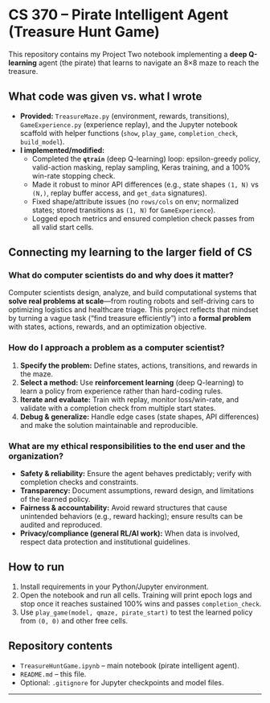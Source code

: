# CS 370 – Pirate Intelligent Agent (Treasure Hunt Game)

This repository contains my Project Two notebook implementing a **deep Q-learning** agent (the pirate) that learns to navigate an 8×8 maze to reach the treasure.

## What code was given vs. what I wrote
- **Provided:** `TreasureMaze.py` (environment, rewards, transitions), `GameExperience.py` (experience replay), and the Jupyter notebook scaffold with helper functions (`show`, `play_game`, `completion_check`, `build_model`).
- **I implemented/modified:**
  - Completed the **`qtrain`** (deep Q-learning) loop: epsilon-greedy policy, valid-action masking, replay sampling, Keras training, and a 100% win-rate stopping check.
  - Made it robust to minor API differences (e.g., state shapes `(1, N)` vs `(N,)`, replay buffer access, and `get_data` signatures).
  - Fixed shape/attribute issues (no `rows/cols` on env; normalized states; stored transitions as `(1, N)` for `GameExperience`).
  - Logged epoch metrics and ensured completion check passes from all valid start cells.

## Connecting my learning to the larger field of CS

### What do computer scientists do and why does it matter?
Computer scientists design, analyze, and build computational systems that **solve real problems at scale**—from routing robots and self-driving cars to optimizing logistics and healthcare triage. This project reflects that mindset by turning a vague task (“find treasure efficiently”) into a **formal problem** with states, actions, rewards, and an optimization objective.

### How do I approach a problem as a computer scientist?
1. **Specify the problem:** Define states, actions, transitions, and rewards in the maze.
2. **Select a method:** Use **reinforcement learning** (deep Q-learning) to learn a policy from experience rather than hard-coding rules.
3. **Iterate and evaluate:** Train with replay, monitor loss/win-rate, and validate with a completion check from multiple start states.
4. **Debug & generalize:** Handle edge cases (state shapes, API differences) and make the solution maintainable and reproducible.

### What are my ethical responsibilities to the end user and the organization?
- **Safety & reliability:** Ensure the agent behaves predictably; verify with completion checks and constraints.
- **Transparency:** Document assumptions, reward design, and limitations of the learned policy.
- **Fairness & accountability:** Avoid reward structures that cause unintended behaviors (e.g., reward hacking); ensure results can be audited and reproduced.
- **Privacy/compliance (general RL/AI work):** When data is involved, respect data protection and institutional guidelines.

## How to run
1. Install requirements in your Python/Jupyter environment.
2. Open the notebook and run all cells. Training will print epoch logs and stop once it reaches sustained 100% wins and passes `completion_check`.
3. Use `play_game(model, qmaze, pirate_start)` to test the learned policy from `(0, 0)` and other free cells.

## Repository contents
- `TreasureHuntGame.ipynb` – main notebook (pirate intelligent agent).
- `README.md` – this file.
- Optional: `.gitignore` for Jupyter checkpoints and model files.

---
